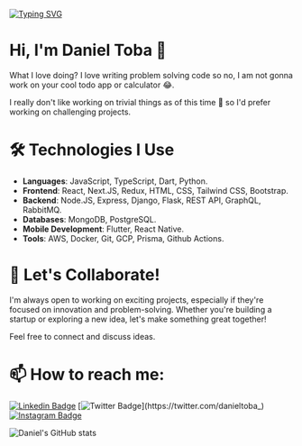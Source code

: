 [![Typing SVG](https://readme-typing-svg.demolab.com/?lines=Hi,+I'm+Daniel+Toba;Full+stack+developer)](https://git.io/typing-svg)

# Hi, I'm Daniel Toba 👋

<!-- I'm a Full Stack Developer with a passion for crafting efficient, scalable, and impactful solutions. I thrivn learning new technologies and using them to create something meaningful. -->
What I love doing? I love writing problem solving code so no, I am not gonna work on your cool todo app or calculator 😂.

I really don't like working on trivial things as of this time 🙂 so I'd prefer working on challenging projects.

# 🛠 Technologies I Use

- **Languages**: JavaScript, TypeScript, Dart, Python.
- **Frontend**: React, Next.JS, Redux, HTML, CSS, Tailwind CSS, Bootstrap.
- **Backend**: Node.JS, Express, Django, Flask, REST API, GraphQL, RabbitMQ.
- **Databases**: MongoDB, PostgreSQL.
- **Mobile Development**: Flutter, React Native.
- **Tools**: AWS, Docker, Git, GCP, Prisma, Github Actions.

# 🤝 Let's Collaborate!

I'm always open to working on exciting projects, especially if they're focused on innovation and problem-solving. Whether you're building a startup or exploring a new idea, let's make something great together!

Feel free to connect and discuss ideas.

# 📫 How to reach me:

[![Linkedin Badge](https://img.shields.io/badge/-danieloloruntoba-blue?style=flat-square&logo=Linkedin&logoColor=white&link=https://www.linkedin.com/in/imsivram1999/)](https://www.linkedin.com/in/danieloloruntoba) [![Twitter Badge](https://img.shields.io/badge/@danieltoba__-1ca0f1?style=flat-square&labelColor=1ca0f1&logo=twitter&logoColor=white&link=https://twitter.com/danieltoba_)](https://twitter.com/danieltoba_) [![Instagram Badge](https://img.shields.io/badge/-@danieltoba__-D7008A?style=flat-square&labelColor=D7008A&logo=Instagram&logoColor=white&link=https://www.instagram.com/danieltoba_/)](https://www.instagram.com/danieltoba_/)

![Daniel's GitHub stats](https://github-readme-stats.vercel.app/api?username=Daniel-16&show_icons=true&theme=tokyonight)

<!--
**Daniel-16/Daniel-16** is a ✨ _special_ ✨ repository because its `README.md` (this file) appears on your GitHub profile.

Here are some ideas to get you started:


- 🔭 I’m currently working on a Journal Website that allows users to document their daily activities which would be highly safe and private.
- 🌱 I’m currently learning NextJS, AI with Javascript and Cloud computing.
- 👯 I’m looking to collaborate on Javascript related projects (ReactJS, NextJS, and many others).
- 🤔 I’m looking for help with Machine learning and Cloud computing
- 💬 Ask me about Full stack web development
- 📫 How to reach me: danieloloruntoba681@gmail.com, <a href="https://www.linkedin.com/in/daniel-toba-35a0a01b4/">LinkedIn</a>
- 😄 Pronouns: he/him
- ⚡ Fun fact: I play Badminton and love reading books that enhance my knowledge on building innovative web apps.
-->
